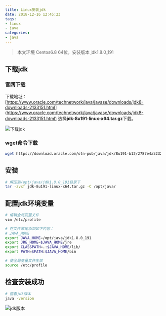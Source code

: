 ```yaml
---
title: Linux安装jdk
date: 2018-12-16 12:45:23
tags:
- linux
- java
categories:
- java
---
```


> 本文环境 Centos6.8 64位，安装版本 jdk1.8.0_191

## 下载jdk
### 官网下载
下载地址：[https://www.oracle.com/technetwork/java/javase/downloads/jdk8-downloads-2133151.html](https://www.oracle.com/technetwork/java/javase/downloads/jdk8-downloads-2133151.html)
选择**jdk-8u191-linux-x64.tar.gz**下载。

<!-- more -->

![下载jdk](http://image.5460cc.com/image/blog/install-jdk-on-centos/001.jpg '下载jdk')

### wget命令下载
``` bash
wget https://download.oracle.com/otn-pub/java/jdk/8u191-b12/2787e4a523244c269598db4e85c51e0c/jdk-8u191-linux-x64.tar.gz
```

## 安装
``` bash
# 解压到/opt/java/jdk1.8.0_191目录下
tar -zvxf jdk-8u191-linux-x64.tar.gz -C /opt/java/
```

## 配置jdk环境变量
``` bash
# 编辑全局变量文件
vim /etc/profile

# 在文件末尾添加如下内容：
# JAVA_HOME
export JAVA_HOME=/opt/java/jdk1.8.0_191
export JRE_HOME=$JAVA_HOME/jre
export CLASSPATH=.:$JAVA_HOME/lib/
export PATH=$PATH:$JAVA_HOME/bin

# 使全局变量文件生效
source /etc/profile
```

## 检查安装成功
``` bash
# 查看jdk版本
java -version
```
![jdk版本](http://image.5460cc.com/image/blog/install-jdk-on-centos/002.jpg '查看jdk版本')



